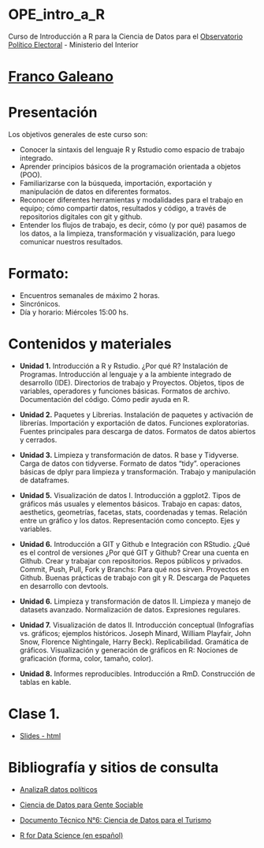 # OPE_intro_a_R
Curso de Introducción a R para la Ciencia de Datos para el [Observatorio Político Electoral](https://www.argentina.gob.ar/interior/observatorioelectoral) - Ministerio del Interior

# [Franco Galeano](https://tartagalensis.netlify.app/)

# Presentación
Los objetivos generales de este curso son:
- Conocer la sintaxis del lenguaje R y Rstudio como espacio de trabajo integrado.
- Aprender principios básicos de la programación orientada a objetos (POO).
- Familiarizarse con la búsqueda, importación, exportación y manipulación de datos en diferentes formatos.
- Reconocer diferentes herramientas y modalidades para el trabajo en equipo; cómo compartir datos, resultados y código, a través de repositorios digitales con git y github.
- Entender los flujos de trabajo, es decir, cómo (y por qué) pasamos de los datos, a la limpieza, transformación y visualización, para luego comunicar nuestros resultados.

# Formato:
- Encuentros semanales de máximo 2 horas.
- Sincrónicos.
- Día y horario: Miércoles 15:00 hs.


# Contenidos y materiales

- __Unidad 1.__ Introducción a R y Rstudio. 
¿Por qué R? Instalación de Programas. Introducción al lenguaje y a la ambiente integrado de desarrollo (IDE). Directorios de trabajo y Proyectos. Objetos, tipos de variables, operadores y funciones básicas. Formatos de archivo. Documentación del código. Cómo pedir ayuda en R.

- __Unidad 2.__ Paquetes y Librerias. 
Instalación de paquetes y activación de librerías. Importación y exportación de datos. Funciones exploratorias. Fuentes principales para descarga de datos. Formatos de datos abiertos y cerrados.

- __Unidad 3.__ Limpieza y transformación de datos. 
R base y Tidyverse. Carga de datos con tidyverse. Formato de datos “tidy”. operaciones básicas de dplyr para limpieza y transformación. Trabajo y manipulación de
dataframes.

- __Unidad 5.__ Visualización de datos I. 
Introducción a ggplot2. Tipos de gráficos más usuales y elementos básicos. Trabajo en capas: datos, aesthetics, geometrías, facetas, stats, coordenadas y temas. Relación entre un gráfico y los datos. Representación como concepto. Ejes y variables.

- __Unidad 6.__ Introducción a GIT y Github e Integración con RStudio. 
¿Qué es el control de versiones ¿Por qué GIT y Github? Crear una cuenta en Github. Crear y trabajar con repositorios. Repos públicos y privados. Commit, Push, Pull, Fork y Branchs: Para qué nos sirven. Proyectos en Github. Buenas prácticas de trabajo con git y R. Descarga de Paquetes en desarrollo con devtools.

- __Unidad 6.__ Limpieza y transformación de datos II. 
Limpieza y manejo de datasets avanzado. Normalización de datos. Expresiones regulares.

- __Unidad 7.__ Visualización de datos II. 
Introducción conceptual (Infografías vs. gráficos; ejemplos históricos. Joseph Minard, William Playfair, John Snow, Florence Nightingale, Harry Beck). Replicabilidad. Gramática de gráficos. Visualización y generación de gráficos en R: Nociones de graficación (forma, color, tamaño, color).

- __Unidad 8.__ Informes reproducibles. 
Introducción a RmD. Construcción de tablas en kable. 


# Clase 1. 
- [Slides - html](clase_1/clase_1_presentacion.html)


# Bibliografía y sitios de consulta

- [AnalizaR datos políticos](https://arcruz0.github.io/libroadp/)

- [Ciencia de Datos para Gente Sociable](https://bitsandbricks.github.io/ciencia_de_datos_gente_sociable/)

- [Documento Técnico N°6: Ciencia de Datos para el Turismo](https://dnme-minturdep.github.io/DT6_ciencia_de_datos_turismo/index.html#documento-t%C3%A9cnico-n%C2%BA6---resumen)

- [R for Data Science (en español)](https://es.r4ds.hadley.nz/)




